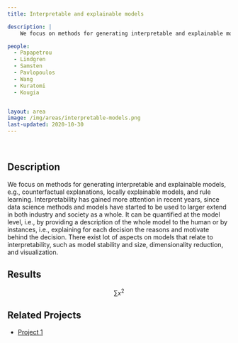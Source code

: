 ```yaml
---
title: Interpretable and explainable models

description: |
    We focus on methods for generating interpretable and explainable models, e.g., counterfactual explanations, locally explainable models, and rule learning.

people:
  - Papapetrou
  - Lindgren
  - Samsten
  - Pavlopoulos
  - Wang
  - Kuratomi
  - Kougia


layout: area
image: /img/areas/interpretable-models.png
last-updated: 2020-10-30
---
```


<br>

## Description

We focus on methods for generating interpretable and explainable models, e.g., counterfactual explanations, locally explainable models, and rule learning. Interpretability has gained more attention in recent years, since data science methods and models have started to be used to larger extend in both industry and society as a whole. It can be quantified at the model level, i.e., by providing a description of the whole model to the human or by instances, i.e., explaining for each decision the reasons and motivate behind the decision.  There exist lot of aspects on models that relate to interpretability, such as model stability and size, dimensionality reduction, and visualization. 

## Results

$$ \sum{x^2} $$

## Related Projects

- [Project 1](../_projects/extremum.md)
